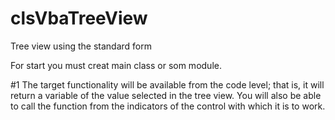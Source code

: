 # clsVbaTreeView
Tree view using the standard form

For start you must creat main class or som module.

#1
The target functionality will be available from the code level; that is, it will return a variable of the value selected in the tree view.
You will also be able to call the function from the indicators of the control with which it is to work.
